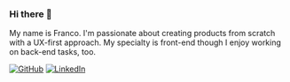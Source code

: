 ### Hi there 👋

My name is Franco. I'm passionate about creating products from scratch with a UX-first approach. My specialty is front-end though I enjoy working on back-end tasks, too.

[![GitHub](https://img.shields.io/github/followers/franco14lorenzo?label=GitHub&style=social)]([https://github.com/franco14lorenzo](https://github.com/franco14lorenzo))
[![LinkedIn](https://img.shields.io/badge/LinkedIn--_.svg?style=social&logo=linkedin)]([https://www.linkedin.com/in/emazzotta](https://www.linkedin.com/in/franco14lorenzo/))

